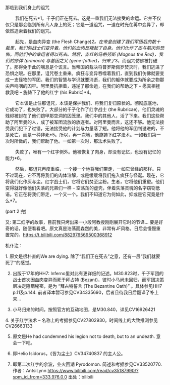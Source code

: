 那临到我们身上的诅咒

        我们在死去*1。千子们正在死去。这是一重我们无法接受的命运。它并不仅仅只是那会临到所有凡人身上的死；它是一道诅咒，一道在时光荏苒中变异了，却依然追索着我们的诅咒。

        起先，是血肉异变 (the Flesh Change)*2。在帝皇创建了我们军团后的数十载里，我们的战士们变异着。他们的血肉反叛起了自身。他们化作了皮与筋肉的恐怖，而他们中的幸运者得以死去。然后，赤红的马格努斯 (Magnus the Red)，我们的原体 (primach) 与基因之父 (gene-father)，归来了*3，而诅咒仿佛被打破了。那得免于此的喘息是个谎言。当帝国的裁决将普罗斯佩罗焚灭时，我们逃进了恐惧之眼。在那里，诅咒卷土重来。疯狂与变异吞噬着我们，直到我们仿佛就要变成一支怪物的军团。我们的智慧与学识就要消逝，我们的躯体就要成为所余之物那尖声呜咽的囚牢。阿里曼抗拒着，违逆了那命运，在我们的帮助之下 – 愿真相拯救我吧 – 施铸下了他的红字 (his Rubric)*4。

        它本该是止住那诅咒，本该是保护我们、将我们复归原状的。彻彻底底地，它成功了，也失败了。大部分的千子化作了红字战士 (the Rubricae)，他们灵魂的残烬被封在了他们铠甲那空洞的囚笼里。我们中的其他人，活了下来。我们这些帮助了阿里曼的人，成了被军团流放的放逐者。对阿里曼而言，这还不够。他无法接受我们犯下了过错，无法接受他的计划与力量落了短。他将他的军团判谴进的，不是死亡，而是一种非死*5。所以，再一次地，他施铸下红字法术。一如我们第一次时所做的，我们帮助了他。一如第一次时，那法术失败了。

        失败了，唯有一个红字例外。他被恢复了肉身，却没有记忆，也没有记忆的能力*6。

        然后，那诅咒再度重临，一个接一个地将我们带走，一如它曾经的那样。只不过现在，它不再将我们的肉体溶解，或是缓缓将我们拖入疯狂与怪诞。现在，它将我们化作灰与尘。红字战士们，它将它们焚至尘粉。生者，它将他们重塑。他们变得就好像他们失落的兄弟们一样 – 空荡荡的虚壳，伴着失落灵魂的名字窃窃低语。它正在将我们带走，一个又一个。我们不知道它为何如此，抑或是它究竟是什么*7。



(part 2 完)

又: 第二红字的故事，目前我只烤出来一小段阿教授刚刚展开它时的节译… 要是好奇的话，随便看看吧。原文真是浩荡而森然的美，非常有JF风格。日后会慢慢重置完的。https://t.bilibili.com/882976569500368912

机仆注：

1. 原文是很朴直的We are dying. 除了“我们正在死去”之意，还有一层“我们就要死了”的感觉。

2. 出版于17年的HH7: Inferno里对此有更详细的记述。M30.823时，千子军团的战士首次因血肉变异而死于拜占特 (Bezant)，彼时小马尚未回归，而军团决策层决定隐瞒秘密，是为 “拜占特誓言 (The Bezantine Oath)” 。具体参见HH7 p.11及p.144. 前者译本暂可参见CV34335690，后者且待我日后翻译了补上来…

3. 小马归来的时间，按照官方的互动地图，是M30.840，详见CV16926421

4. 关于红字法术 – 名称上的考据参见CV27802930，时间线上的大致推测参见CV26663133

5. 原文是He had condemned his legion not to death, but to an undeath. 意会一下吧。

6. 即Helio Isidorus，《皆为尘土》CV34740837 的主人公。

7. 即第二次红字的余波，业火回潮 Pyrodomon. 简述和考据参见CV33520770.  作者：AntsiLynn https://www.bilibili.com/read/cv35187990/?spm_id_from=333.976.0.0 出处：bilibili

